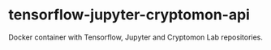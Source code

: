 # tensorflow-jupyter-cryptomon-api
Docker container with Tensorflow, Jupyter and Cryptomon Lab repositories.
